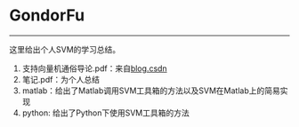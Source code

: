 # GondorFu
---

这里给出个人SVM的学习总结。
1. 支持向量机通俗导论.pdf：来自[blog.csdn](http://blog.csdn.net/v_july_v/article/details/7624837)
2. 笔记.pdf：为个人总结
3. matlab：给出了Matlab调用SVM工具箱的方法以及SVM在Matlab上的简易实现
4. python: 给出了Python下使用SVM工具箱的方法